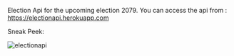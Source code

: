 Election Api for the upcoming election 2079. 
You can access the api from :
https://electionapi.herokuapp.com

Sneak Peek:


![electionapi](https://user-images.githubusercontent.com/91787285/208250581-928f9f0f-9d60-4f7a-ba5c-09573b8c8de3.jpg)
